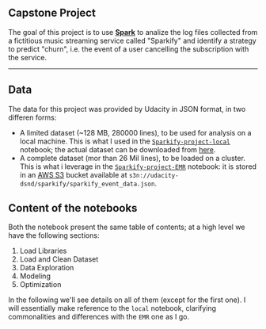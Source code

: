 ## Capstone Project
The goal of this project is to use [**Spark**](https://spark.apache.org/) to analize the log files collected from a fictitious music streaming service called "Sparkify" and identify a strategy to predict "churn", i.e. the event of a user cancelling the subscription with the service.

---
## Data
The data for this project was provided by Udacity in JSON format, in two differen forms:

* A limited dataset (~128 MB, 280000 lines), to be used for analysis on a local machine. This is what I used in the [`Sparkify-project-local`](./notebooks/Sparkify-project-local.ipynb) notebook; the actual dataset can be downloaded from [here](https://drive.google.com/file/d/1gX1X-D8G4vE29AAUeQHapv5P_vNs6Jcv/view?usp=sharing).
* A complete dataset (mor than 26 Mil lines), to be loaded on a cluster. This is what i leverage in the [`Sparkify-project-EMR`](./notebooks/Sparkify-project-EMR.ipynb) notebook: it is stored in an [AWS S3](https://aws.amazon.com/s3/) bucket available at `s3n://udacity-dsnd/sparkify/sparkify_event_data.json`.

## Content of the notebooks
Both the notebook present the same table of contents; at a high level we have the following sections:

1. Load Libraries
2. Load and Clean Dataset
3. Data Exploration
4. Modeling
5. Optimization

In the following we'll see details on all of them (except for the first one). I will essentially make reference to the `local` notebook, clarifying commonalities and differences with the `EMR` one as I go.

